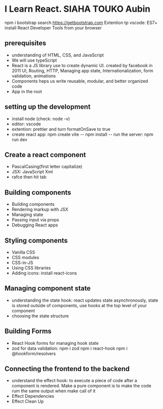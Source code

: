 # I Learn React. SIAHA TOUKO Aubin

npm i bootstrap
search https://getbootstrap.com
Extention tp vscode: ES7+
install React Developer Tools from your browser

## prerequisites

- understanding of HTML, CSS, and JavaScript
- We will use typeScript
- React is a JS library use to create dynamic UI. created by facebook in 2011
  UI, Routing, HTTP, Managing app state, Internationalization, form validation, animations
- Components heps us write reusable, modular, and better organized code
- App in the root

## setting up the development

- install node (check: node -v)
- editor: vscode
- extention: prettier and turn formatOnSave to true
- create react app: npm create vite -- npm install -- run the server: npm run dev

## Create a react component

- PascalCasing(first letter capitalize)
- JSX: JavaScript Xml
- rafce then hit tab

## Building components

- Building components
- Rendering markup with JSX
- Managing state
- Passing input via props
- Debugging React apps

## Styling components

- Vanilla CSS
- CSS modules
- CSS-in-JS
- Using CSS libraries
- Adding icons: install react-icons

## Managing component state

- understanding the state hook: react updates state asynchronously, state is stored outside of components, use hooks at the top level of your component
- choosing the state structure

## Building Forms

- React Hook forms for managing hook state
- zod for data validation: npm i zod
  npm i react-hook
  npm i @hookform/resolvers

## Connecting the frontend to the backend

- understand the effect hook: to execute a piece of code after a component is rendered. Make a pure component is to make the code rum the same output when make call of it
- Effect Dependencies
- Effect Clean Up
